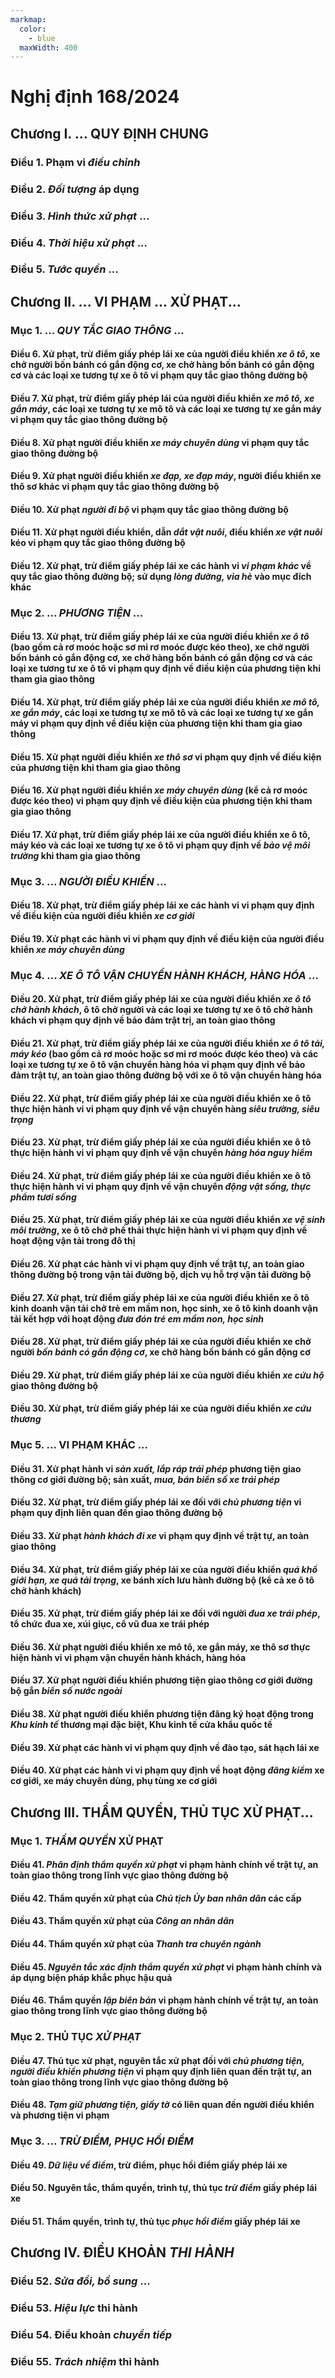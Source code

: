 ```yaml
---
markmap:
  color:
    - blue
  maxWidth: 400
---
```


# Nghị định 168/2024

## Chương I. ... QUY ĐỊNH CHUNG

### Điều 1. Phạm vi _điều chỉnh_

### Điều 2. _Đối tượng_ áp dụng

### Điều 3. _Hình thức xử phạt_ ...

### Điều 4. _Thời hiệu xử phạt_ ...

### Điều 5. _Tước quyền_ ...

## Chương II. ... VI PHẠM ... XỬ PHẠT...

### Mục 1. ... _QUY TẮC GIAO THÔNG_ ...

#### Điều 6. Xử phạt, trừ điểm giấy phép lái xe của người điều khiển _xe ô tô_, xe chở người bốn bánh có gắn động cơ, xe chở hàng bốn bánh có gắn động cơ và các loại xe tương tự xe ô tô vi phạm quy tắc giao thông đường bộ

#### Điều 7. Xử phạt, trừ điểm giấy phép lái của người điều khiển _xe mô tô, xe gắn máy_, các loại xe tương tự xe mô tô và các loại xe tương tự xe gắn máy vi phạm quy tắc giao thông đường bộ

#### Điều 8. Xử phạt người điều khiển _xe máy chuyên dùng_ vi phạm quy tắc giao thông đường bộ

#### Điều 9. Xử phạt người điều khiển _xe đạp, xe đạp máy_, người điều khiển xe thô sơ khác vi phạm quy tắc giao thông đường bộ

#### Điều 10. Xử phạt _người đi bộ_ vi phạm quy tắc giao thông đường bộ

#### Điều 11. Xử phạt người điều khiển, dẫn _dắt vật nuôi_, điều khiển _xe vật nuôi_ kéo vi phạm quy tắc giao thông đường bộ

#### Điều 12. Xử phạt, trừ điểm giấy phép lái xe các hành vi _vi phạm khác_ về quy tắc giao thông đường bộ; sử dụng _lòng đường, vỉa hè_ vào mục đích khác

### Mục 2. ... _PHƯƠNG TIỆN_ ...

#### Điều 13. Xử phạt, trừ điểm giấy phép lái xe của người điều khiển _xe ô tô_ (bao gồm cả rơ moóc hoặc sơ mi rơ moóc được kéo theo), xe chở người bốn bánh có gắn động cơ, xe chở hàng bốn bánh có gắn động cơ và các loại xe tương tư xe ô tô vi phạm quy định về điều kiện của phương tiện khi tham gia giao thông

#### Điều 14. Xử phạt, trừ điểm giấy phép lái xe của người điều khiển _xe mô tô, xe gắn máy_, các loại xe tương tự xe mô tô và các loại xe tương tự xe gắn máy vi phạm quy định về điều kiện của phương tiện khi tham gia giao thông

#### Điều 15. Xử phạt người điều khiển _xe thô sơ_ vi phạm quy định về điều kiện của phương tiện khi tham gia giao thông

#### Điều 16. Xử phạt người điều khiển _xe máy chuyên dùng_ (kể cả rơ moóc được kéo theo) vi phạm quy định về điều kiện của phương tiện khi tham gia giao thông

#### Điều 17. Xử phạt, trừ điểm giấy phép lái xe của người điều khiển xe ô tô, máy kéo và các loại xe tương tự xe ô tô vi phạm quy định về _bảo vệ môi trường_ khi tham gia giao thông

### Mục 3. ... _NGƯỜI ĐIỀU KHIỂN_ ...

#### Điều 18. Xử phạt, trừ điểm giấy phép lái xe các hành vi vi phạm quy định về điều kiện của người điều khiển _xe cơ giới_

#### Điều 19. Xử phạt các hành vi vi phạm quy định về điều kiện của người điều khiển _xe máy chuyên dùng_

### Mục 4. ... _XE Ô TÔ VẬN CHUYỂN HÀNH KHÁCH, HÀNG HÓA_ ...

#### Điều 20. Xử phạt, trừ điểm giấy phép lái xe của người điều khiển _xe ô tô chở hành khách_, ô tô chở người và các loại xe tương tự xe ô tô chở hành khách vi phạm quy định về bảo đảm trật trị, an toàn giao thông

#### Điều 21. Xử phạt, trừ điểm giấy phép lái xe của người điều khiển _xe ô tô tải, máy kéo_ (bao gồm cả rơ moóc hoặc sơ mi rơ moóc được kéo theo) và các loại xe tương tự xe ô tô vận chuyển hàng hóa vi phạm quy định về bảo đảm trật tự, an toàn giao thông đường bộ với xe ô tô vận chuyển hàng hóa

#### Điều 22. Xử phạt, trừ điểm giấy phép lái xe của người điều khiển xe ô tô thực hiện hành vi vi phạm quy định về vận chuyển hàng _siêu trường, siêu trọng_

#### Điều 23. Xử phạt, trừ điểm giấy phép lái xe của người điều khiển xe ô tô thực hiện hành vi vi phạm quy định về vận chuyển _hàng hóa nguy hiểm_

#### Điều 24. Xử phạt, trừ điểm giấy phép lái xe của người điều khiển xe ô tô thực hiện hành vi vi phạm quy định về vận chuyển _động vật sống, thực phẩm tươi sống_

#### Điều 25. Xử phạt, trừ điểm giấy phép lái xe của người điều khiển _xe vệ sinh môi trường_, xe ô tô chở phế thải thực hiện hành vi vi phạm quy định về hoạt động vận tải trong đô thị

#### Điều 26. Xử phạt các hành vi vi phạm quy định về trật tự, an toàn giao thông đường bộ trong vận tải đường bộ, dịch vụ hỗ trợ vận tải đường bộ

#### Điều 27. Xử phạt, trừ điểm giấy phép lái xe của người điều khiển xe ô tô kinh doanh vận tải chở trẻ em mầm non, học sinh, xe ô tô kinh doanh vận tải kết hợp với hoạt động _đưa đón trẻ em mầm non, học sinh_

#### Điều 28. Xử phạt, trừ điểm giấy phép lái xe của người điều khiển xe chở người _bốn bánh có gắn động cơ_, xe chở hàng bốn bánh có gắn động cơ

#### Điều 29. Xử phạt, trừ điểm giấy phép lái xe của người điều khiển _xe cứu hộ_ giao thông đường bộ

#### Điều 30. Xử phạt, trừ điểm giấy phép lái xe của người điều khiển _xe cứu thương_

### Mục 5. ... VI PHẠM KHÁC ...

#### Điều 31. Xử phạt hành vi _sản xuất, lắp ráp trái phép_ phương tiện giao thông cơ giới đường bộ; sản xuất, _mua, bán biển số xe trái phép_

#### Điều 32. Xử phạt, trừ điểm giấy phép lái xe đối với _chủ phương tiện_ vi phạm quy định liên quan đến giao thông đường bộ

#### Điều 33. Xử phạt _hành khách đi xe_ vi phạm quy định về trật tự, an toàn giao thông

#### Điều 34. Xử phạt, trừ điểm giấy phép lái xe của người điều khiển _quá khổ giới hạn, xe quá tải trọng_, xe bánh xích lưu hành đường bộ (kể cả xe ô tô chở hành khách)

#### Điều 35. Xử phạt, trừ điểm giấy phép lái xe đối với người _đua xe trái phép_, tổ chức đua xe, xúi giục, cổ vũ đua xe trái phép

#### Điều 36. Xử phạt người điều khiển xe mô tô, xe gắn máy, xe thô sơ thực hiện hành vi vi phạm vận chuyển hành khách, hàng hóa

#### Điều 37. Xử phạt người điều khiển phương tiện giao thông cơ giới đường bộ gắn _biển số nước ngoài_

#### Điều 38. Xử phạt người điều khiển phương tiện đăng ký hoạt động trong _Khu kinh tế_ thương mại đặc biệt, Khu kinh tế cửa khẩu quốc tế

#### Điều 39. Xử phạt các hành vi vi phạm quy định về **đào tạo, sát hạch lái xe**

#### Điều 40. Xử phạt các hành vi vi phạm quy định về hoạt động _đăng kiểm_ xe cơ giới, xe máy chuyên dùng, phụ tùng xe cơ giới

## Chương III. THẨM QUYỀN, THỦ TỤC XỬ PHẠT...

### Mục 1. _THẨM QUYỀN_ XỬ PHẠT

#### Điều 41. _Phân định thẩm quyền xử phạt_ vi phạm hành chính về trật tự, an toàn giao thông trong lĩnh vực giao thông đường bộ

#### Điều 42. Thẩm quyền xử phạt của _Chủ tịch Ủy ban nhân dân_ các cấp

#### Điều 43. Thẩm quyền xử phạt của _Công an nhân dân_

#### Điều 44. Thẩm quyền xử phạt của _Thanh tra chuyên ngành_

#### Điều 45. _Nguyên tắc xác định thẩm quyền xử phạt_ vi phạm hành chính và áp dụng biện pháp khắc phục hậu quả

#### Điều 46. Thẩm quyền _lập biên bản_ vi phạm hành chính về trật tự, an toàn giao thông trong lĩnh vực giao thông đường bộ

### Mục 2. THỦ TỤC _XỬ PHẠT_

#### Điều 47. Thủ tục xử phạt, nguyên tắc xử phạt đối với _chủ phương tiện, người điều khiển phương tiện_ vi phạm quy định liên quan đến trật tự, an toàn giao thông trong lĩnh vực giao thông đường bộ

#### Điều 48. _Tạm giữ phương tiện, giấy tờ_ có liên quan đến người điều khiển và phương tiện vi phạm

### Mục 3. ... _TRỪ ĐIỂM, PHỤC HỒI ĐIỂM_

#### Điều 49. _Dữ liệu về điểm_, trừ điểm, phục hồi điểm giấy phép lái xe

#### Điều 50. Nguyên tắc, thẩm quyền, trình tự, thủ tục _trừ điểm_ giấy phép lái xe

#### Điều 51. Thẩm quyền, trình tự, thủ tục _phục hồi điểm_ giấy phép lái xe

## Chương IV. ĐIỀU KHOẢN _THI HÀNH_

### Điều 52. _Sửa đổi, bổ sung_ ...

### Điều 53. _Hiệu lực_ thi hành

### Điều 54. Điều khoản _chuyển tiếp_

### Điều 55. _Trách nhiệm_ thi hành
